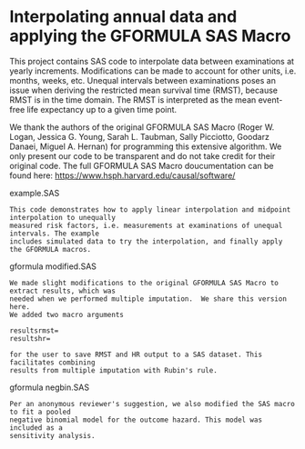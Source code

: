 # Interpolating annual data and applying the GFORMULA SAS Macro

This project contains SAS code to interpolate data between examinations at yearly increments. Modifications can be made to account for other units, i.e. months, weeks, etc. Unequal intervals between examinations poses an issue when deriving the restricted mean survival time (RMST), because RMST is in the time domain. The RMST is interpreted as the mean event-free life expectancy up to a given time point.

We thank the authors of the original GFORMULA SAS Macro (Roger W. Logan, Jessica  G. Young, Sarah L. Taubman, Sally Picciotto, Goodarz Danaei, Miguel A. Hernan) for programming this extensive algorithm. We only present our code to be transparent and do not take credit for their original code. The full GFORMULA SAS Macro doucumentation can be found here: https://www.hsph.harvard.edu/causal/software/

example.SAS
```
This code demonstrates how to apply linear interpolation and midpoint interpolation to unequally 
measured risk factors, i.e. measurements at examinations of unequal intervals. The example 
includes simulated data to try the interpolation, and finally apply the GFORMULA macros.
```


gformula modified.SAS
```
We made slight modifications to the original GFORMULA SAS Macro to extract results, which was 
needed when we performed multiple imputation.  We share this version here. 
We added two macro arguments

resultsrmst=
resultshr=

for the user to save RMST and HR output to a SAS dataset. This facilitates combining 
results from multiple imputation with Rubin's rule.
```

gformula negbin.SAS
```
Per an anonymous reviewer's suggestion, we also modified the SAS macro to fit a pooled 
negative binomial model for the outcome hazard. This model was included as a 
sensitivity analysis.
```

